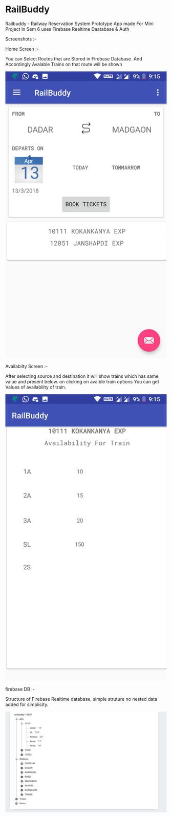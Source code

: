 # RailBuddy
Railbuddy - Railway Reservation System Prototype App made For Mini Project in Sem 6
uses Firebase Realtime Daatabase & Auth

Screenshots :-

Home Screen :-

You can Select Routes that are Stored in Firebase Database.
And Accordingly Avalable Trains on that route will be shown 

![Screenshot](HomeSS.png)


Availabilty Screen :-

After selecting source and destination it will show trains which has same value and present below. on clicking on avaible train options You can get Values of availability of train.

![Screenshot](AvaibilitySS.png)

firebase DB :-

Structure of Firebase Realtime database, simple struture no nested data added for simplicity.

![screeenshot](FirebaseDB_SS.png)
